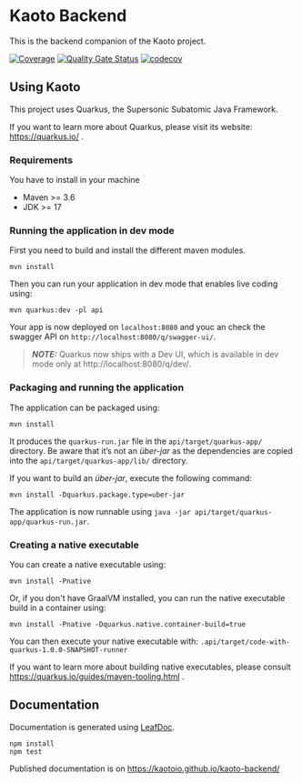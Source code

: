 # Kaoto Backend

This is the backend companion of the Kaoto project.

[![Coverage](https://sonarcloud.io/api/project_badges/measure?project=KaotoIO_kaoto-backend&metric=coverage)](https://sonarcloud.io/dashboard?id=KaotoIO_kaoto-backend)
[![Quality Gate Status](https://sonarcloud.io/api/project_badges/measure?project=KaotoIO_kaoto-backend&metric=alert_status)](https://sonarcloud.io/dashboard?id=KaotoIO_kaoto-backend)
[![codecov](https://codecov.io/gh/KaotoIO/kaoto-backend/branch/main/graph/badge.svg?token=7RADJHV7HT)](https://codecov.io/gh/KaotoIO/kaoto-backend)

## Using Kaoto

This project uses Quarkus, the Supersonic Subatomic Java Framework.

If you want to learn more about Quarkus, please visit its website: https://quarkus.io/ .

### Requirements

You have to install in your machine

* Maven >= 3.6
* JDK >= 17

### Running the application in dev mode

First you need to build and install the different maven modules.

```shell script
mvn install
```
Then you can run your application in dev mode that enables live coding using:

```shell script
mvn quarkus:dev -pl api
```

Your app is now deployed on `localhost:8080` and youc an check the swagger API on `http://localhost:8080/q/swagger-ui/`.

> **_NOTE:_**  Quarkus now ships with a Dev UI, which is available in dev mode only at http://localhost:8080/q/dev/.

### Packaging and running the application

The application can be packaged using:

```shell script
mvn install
```

It produces the `quarkus-run.jar` file in the `api/target/quarkus-app/` directory. Be aware that it’s not an _über-jar_ as
the dependencies are copied into the `api/target/quarkus-app/lib/` directory.

If you want to build an _über-jar_, execute the following command:

```shell script
mvn install -Dquarkus.package.type=uber-jar
```

The application is now runnable using `java -jar api/target/quarkus-app/quarkus-run.jar`.

### Creating a native executable

You can create a native executable using:

```shell script
mvn install -Pnative
```

Or, if you don't have GraalVM installed, you can run the native executable build in a container using:

```shell script
mvn install -Pnative -Dquarkus.native.container-build=true
```

You can then execute your native executable with: `.api/target/code-with-quarkus-1.0.0-SNAPSHOT-runner`

If you want to learn more about building native executables, please consult https://quarkus.io/guides/maven-tooling.html
.

## Documentation

Documentation is generated using [LeafDoc](https://github.com/Leaflet/Leafdoc).

```shell script
npm install
npm test
```
Published documentation is on https://kaotoio.github.io/kaoto-backend/
